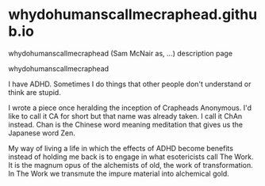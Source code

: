 # whydohumanscallmecraphead.github.io
whydohumanscallmecraphead (Sam McNair as, ...) description page

whydohumanscallmecraphead

I have ADHD. Sometimes I do things that other people don't understand or think are stupid.

I wrote a piece once heralding the inception of Crapheads Anonymous. I'd like to call it CA for short but that name was already taken. I call it ChAn instead. Chan is the Chinese word meaning meditation that gives us the Japanese word Zen.

My way of living a life in which the effects of ADHD become benefits instead of holding me back is to engage in what esotericists call The Work. It is the magnum opus of the alchemists of old, the work of transformation. In The Work we transmute the impure material into alchemical gold.

